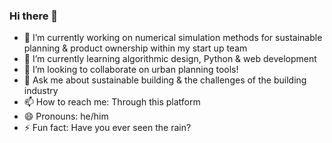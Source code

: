 ### Hi there 👋

- 🔭 I’m currently working on numerical simulation methods for sustainable planning & product ownership within my start up team
- 🌱 I’m currently learning algorithmic design, Python & web development
- 👯 I’m looking to collaborate on urban planning tools!
- 💬 Ask me about sustainable building & the challenges of the building industry
- 📫 How to reach me: Through this platform
- 😄 Pronouns: he/him
- ⚡ Fun fact: Have you ever seen the rain?
